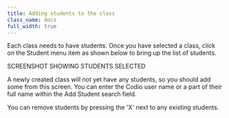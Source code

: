 ```yaml
---
title: Adding students to the class
class_name: docs
full_width: true
---
```


Each class needs to have students. Once you have selected a class, click on the Student menu item as shown below to bring up the list of students.

SCREENSHOT SHOWING STUDENTS SELECTED

A newly created class will not yet have any students, so you should add some from this screen. You can enter the Codio user name or a part of their full name within the Add Student search field. 

You can remove students by pressing the 'X' next to any existing students.

